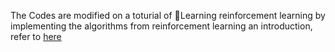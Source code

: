 The Codes are modified on a toturial of 📖Learning reinforcement learning by implementing the algorithms from reinforcement learning an introduction, refer to [here]([https://pytorch.org/get-started/previous-versions/](https://github.com/zyxue/sutton-barto-rl-exercises/tree/master/supervised/gradient_descent)https://github.com/zyxue/sutton-barto-rl-exercises/tree/master/supervised/gradient_descent) 
